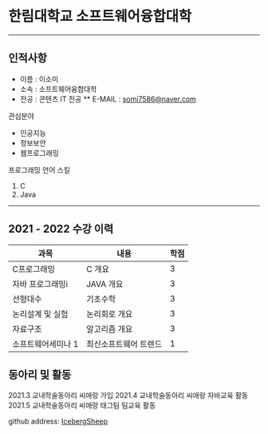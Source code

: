 # 한림대학교 소프트웨어융합대학
---
## 인적사항

* 이름 : 이소미
* 소속 : 소프트웨어융합대학
* 전공 : 콘텐츠 IT 전공
** E-MAIL : somi7586@naver.com


관심분야
* 인공지능
* 정보보안
* 웹프로그래밍

프로그래밍 언어 스킬
1. C
2. Java

---
## 2021 - 2022 수강 이력

|과목|내용|학점|
|---|---|---|
|C프로그래밍|C 개요|3|
|자바 프로그래밍i|JAVA 개요|3|
|선형대수|기초수학|3|
|논리설계 및 실험|논리회로 개요|3|
|자료구조|알고리즘 개요|3|
|소프트웨어세미나 1|최신소프트웨어 트렌드|1|

## 동아리 및 활동

2021.3 교내학술동아리 씨애랑 가입
2021.4 교내학술동아리 씨애랑 자바교육 활동
2021.5 교내학술동아리 씨애랑 태그팀 팀교육 활동

github address: [IcebergSheep][github]

[github]:https://github.com/IcebergSheep
